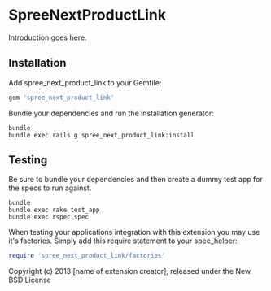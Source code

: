 SpreeNextProductLink
====================

Introduction goes here.

Installation
------------

Add spree_next_product_link to your Gemfile:

```ruby
gem 'spree_next_product_link'
```

Bundle your dependencies and run the installation generator:

```shell
bundle
bundle exec rails g spree_next_product_link:install
```

Testing
-------

Be sure to bundle your dependencies and then create a dummy test app for the specs to run against.

```shell
bundle
bundle exec rake test_app
bundle exec rspec spec
```

When testing your applications integration with this extension you may use it's factories.
Simply add this require statement to your spec_helper:

```ruby
require 'spree_next_product_link/factories'
```

Copyright (c) 2013 [name of extension creator], released under the New BSD License
